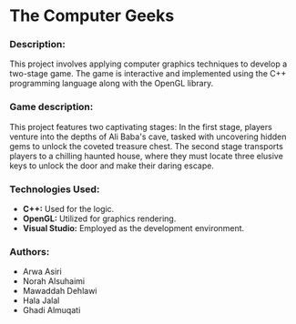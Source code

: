 # The Computer Geeks
### Description:
This project involves applying computer graphics techniques to develop a two-stage game. The game is interactive and implemented using the C++ programming language along with the OpenGL library.
### Game description:
This project features two captivating stages: In the first stage, players venture into the depths of Ali Baba's cave, tasked with uncovering hidden gems to unlock the coveted treasure chest. The second stage transports players to a chilling haunted house, where they must locate three elusive keys to unlock the door and make their daring escape.

### Technologies Used:

+ **C++:** Used for the logic.
+ **OpenGL:** Utilized for graphics rendering.
+ **Visual Studio:** Employed as the development environment.


### Authors:
+ Arwa Asiri
+ Norah Alsuhaimi
+ Mawaddah Dehlawi
+ Hala Jalal
+ Ghadi Almuqati
